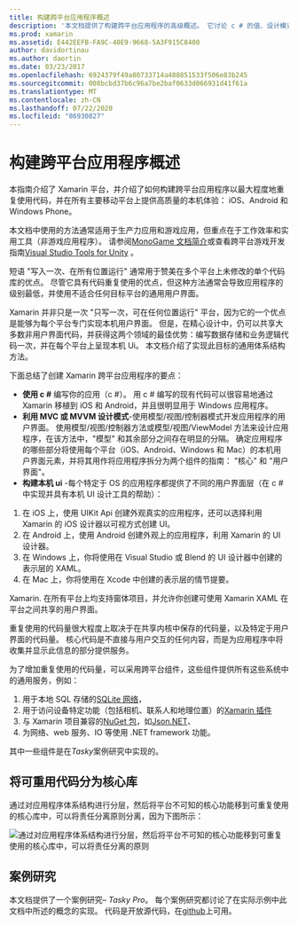 ```yaml
---
title: 构建跨平台应用程序概述
description: '本文档提供了构建跨平台应用程序的高级概述。 它讨论 c # 的值、设计模式（如 MVC/MVVM）和本机 Ui。'
ms.prod: xamarin
ms.assetid: E442EEFB-FA9C-40E9-9668-5A3F915C8400
author: davidortinau
ms.author: daortin
ms.date: 03/23/2017
ms.openlocfilehash: 6924379f49a80733714a488851533f506e83b245
ms.sourcegitcommit: 008bcbd37b6c96a7be2baf0633d066931d41f61a
ms.translationtype: MT
ms.contentlocale: zh-CN
ms.lasthandoff: 07/22/2020
ms.locfileid: "86930827"
---
```

# <a name="building-cross-platform-applications-overview"></a>构建跨平台应用程序概述

本指南介绍了 Xamarin 平台，并介绍了如何构建跨平台应用程序以最大程度地重复使用代码，并在所有主要移动平台上提供高质量的本机体验： iOS、Android 和 Windows Phone。

本文档中使用的方法通常适用于生产力应用和游戏应用，但重点在于工作效率和实用工具（非游戏应用程序）。 请参阅[MonoGame 文档简介](~/graphics-games/monogame/introduction/index.md)或查看跨平台游戏开发指南[Visual Studio Tools for Unity](https://docs.microsoft.com/visualstudio/cross-platform/visual-studio-tools-for-unity) 。

短语 "写入一次、在所有位置运行" 通常用于赞美在多个平台上未修改的单个代码库的优点。 尽管它具有代码重复使用的优点，但这种方法通常会导致应用程序的级别最低，并使用不适合任何目标平台的通用用户界面。

Xamarin 并非只是一次 "只写一次，可在任何位置运行" 平台，因为它的一个优点是能够为每个平台专门实现本机用户界面。 但是，在精心设计中，仍可以共享大多数非用户界面代码，并获得这两个领域的最佳优势：编写数据存储和业务逻辑代码一次，并在每个平台上呈现本机 Ui。 本文档介绍了实现此目标的通用体系结构方法。

下面总结了创建 Xamarin 跨平台应用程序的要点：

- **使用 c #** 编写你的应用（c #）。 用 c # 编写的现有代码可以很容易地通过 Xamarin 移植到 iOS 和 Android，并且很明显用于 Windows 应用程序。
- **利用 MVC 或 MVVM 设计模式**-使用模型/视图/控制器模式开发应用程序的用户界面。 使用模型/视图/控制器方法或模型/视图/ViewModel 方法来设计应用程序，在该方法中，"模型" 和其余部分之间存在明显的分隔。 确定应用程序的哪些部分将使用每个平台（iOS、Android、Windows 和 Mac）的本机用户界面元素，并将其用作将应用程序拆分为两个组件的指南： "核心" 和 "用户界面"。
- **构建本机 ui** -每个特定于 OS 的应用程序都提供了不同的用户界面层（在 c # 中实现并具有本机 UI 设计工具的帮助）：

1. 在 iOS 上，使用 UIKit Api 创建外观真实的应用程序，还可以选择利用 Xamarin 的 iOS 设计器以可视方式创建 UI。
1. 在 Android 上，使用 Android 创建外观上的应用程序，利用 Xamarin 的 UI 设计器。
1. 在 Windows 上，你将使用在 Visual Studio 或 Blend 的 UI 设计器中创建的表示层的 XAML。
1. 在 Mac 上，你将使用在 Xcode 中创建的表示层的情节提要。

Xamarin. 在所有平台上均支持窗体项目，并允许你创建可使用 Xamarin XAML 在平台之间共享的用户界面。 

重复使用的代码量很大程度上取决于在共享内核中保存的代码量，以及特定于用户界面的代码量。 核心代码是不直接与用户交互的任何内容，而是为应用程序中将收集并显示此信息的部分提供服务。

为了增加重复使用的代码量，可以采用跨平台组件，这些组件提供所有这些系统中的通用服务，例如：

1. 用于本地 SQL 存储的[SQLite 网络](https://www.nuget.org/packages/sqlite-net-pcl/)，
1. 用于访问设备特定功能（包括相机、联系人和地理位置）的[Xamarin 插件](https://xamarin.com/plugins)
1. 与 Xamarin 项目兼容的[NuGet 包](https://nuget.org)，如[Json.NET](https://www.nuget.org/packages/Newtonsoft.Json/)、
1. 为网络、web 服务、IO 等使用 .NET framework 功能。

其中一些组件是在*Tasky*案例研究中实现的。

 <a name="Separate_Reusable_Code_into_a_Core_Library"></a>

## <a name="separate-reusable-code-into-a-core-library"></a>将可重用代码分为核心库

通过对应用程序体系结构进行分层，然后将平台不可知的核心功能移到可重复使用的核心库中，可以将责任分离原则分离，因为下图所示：

 ![通过对应用程序体系结构进行分层，然后将平台不可知的核心功能移到可重复使用的核心库中，可以将责任分离的原则](overview-images/layers2.png)

 <a name="Case_Studies"></a>

## <a name="case-studies"></a>案例研究

本文档提供了一个案例研究– *Tasky Pro*。 每个案例研究都讨论了在实际示例中此文档中所述的概念的实现。 代码是开放源代码，在[github](https://github.com/xamarin/mobile-samples/)上可用。
